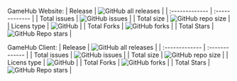 GameHub Website:
| Release        | ![GitHub all releases](https://img.shields.io/github/downloads/gamehub-project/gamehub-web/total)   |
| :------------- | :-------------                                                                                |
| Total issues   | ![GitHub issues](https://img.shields.io/github/issues/gamehub-project/gamehub-web)                  |
| Total size     | ![GitHub repo size](https://img.shields.io/github/repo-size/gamehub-project/gamehub-web)            |
| Licens type    | ![GitHub](https://img.shields.io/github/license/gamehub-project/gamehub-web)                        |
| Total Forks    | ![GitHub forks](https://img.shields.io/github/forks/gamehub-project/gamehub-web)                    |
| Total Stars    | ![GitHub Repo stars](https://img.shields.io/github/stars/gamehub-project/gamehub-web?style=plastic) |

GameHub Client:
| Release        | ![GitHub all releases](https://img.shields.io/github/downloads/gamehub-project/gamehub-client/total)   |
| :------------- | :-------------                                                                                |
| Total issues   | ![GitHub issues](https://img.shields.io/github/issues/gamehub-project/gamehub-client)                  |
| Total size     | ![GitHub repo size](https://img.shields.io/github/repo-size/gamehub-project/gamehub-client)   |
| Licens type    | ![GitHub](https://img.shields.io/github/license/gamehub-project/gamehub-client)                        |
| Total Forks    | ![GitHub forks](https://img.shields.io/github/forks/gamehub-project/gamehub-client)                    |
| Total Stars    | ![GitHub Repo stars](https://img.shields.io/github/stars/gamehub-project/gamehub-client?style=plastic) |
